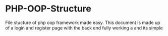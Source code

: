 # PHP-OOP-Structure
File stucture of php oop framework made easy.
This document is made up of a login and register page with the back end fully working a and its simple
